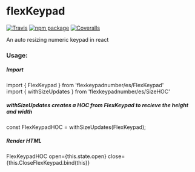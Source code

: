 # flexKeypad

[![Travis][build-badge]][build]
[![npm package][npm-badge]][npm]
[![Coveralls][coveralls-badge]][coveralls]

An auto resizing numeric keypad in react

[build-badge]: https://img.shields.io/travis/user/repo/master.png?style=flat-square
[build]: https://travis-ci.org/user/repo

[npm-badge]: https://img.shields.io/npm/v/npm-package.png?style=flat-square
[npm]: https://www.npmjs.org/package/npm-package

[coveralls-badge]: https://img.shields.io/coveralls/user/repo/master.png?style=flat-square
[coveralls]: https://coveralls.io/github/user/repo

### Usage:

##### Import

import { FlexKeypad } from 'flexkeypadnumber/es/FlexKeypad'  
import { withSizeUpdates } from 'flexkeypadnumber/es/SizeHOC'  

##### withSizeUpdates creates a HOC from FlexKeypad to recieve the height and width
const FlexKeypadHOC = withSizeUpdates(FlexKeypad);

##### Render HTML
 FlexKeypadHOC open={this.state.open} close={this.CloseFlexKeypad.bind(this)}
  
  


